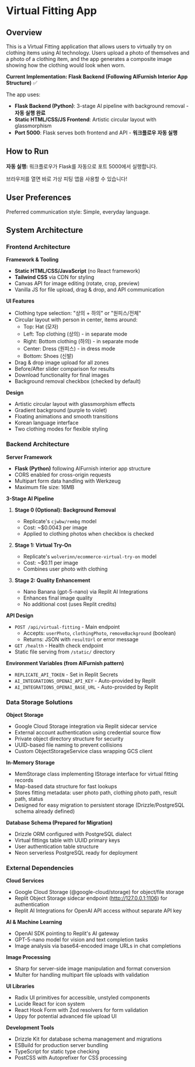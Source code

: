 # Virtual Fitting App

## Overview

This is a Virtual Fitting application that allows users to virtually try on clothing items using AI technology. Users upload a photo of themselves and a photo of a clothing item, and the app generates a composite image showing how the clothing would look when worn. 

**Current Implementation: Flask Backend (Following AIFurnish Interior App Structure)** ✅

The app uses:
- **Flask Backend (Python)**: 3-stage AI pipeline with background removal - **자동 실행 완료**
- **Static HTML/CSS/JS Frontend**: Artistic circular layout with glassmorphism
- **Port 5000**: Flask serves both frontend and API - **워크플로우 자동 실행**

## How to Run

**자동 실행:** 워크플로우가 Flask를 자동으로 포트 5000에서 실행합니다.

브라우저를 열면 바로 가상 피팅 앱을 사용할 수 있습니다!

## User Preferences

Preferred communication style: Simple, everyday language.

## System Architecture

### Frontend Architecture

**Framework & Tooling**
- **Static HTML/CSS/JavaScript** (no React framework)
- **Tailwind CSS** via CDN for styling
- Canvas API for image editing (rotate, crop, preview)
- Vanilla JS for file upload, drag & drop, and API communication

**UI Features**
- Clothing type selection: "상의 + 하의" or "원피스/전체"
- Circular layout with person in center, items around:
  - Top: Hat (모자)
  - Left: Top clothing (상의) - in separate mode
  - Right: Bottom clothing (하의) - in separate mode  
  - Center: Dress (원피스) - in dress mode
  - Bottom: Shoes (신발)
- Drag & drop image upload for all zones
- Before/After slider comparison for results
- Download functionality for final images
- Background removal checkbox (checked by default)

**Design**
- Artistic circular layout with glassmorphism effects
- Gradient background (purple to violet)
- Floating animations and smooth transitions
- Korean language interface
- Two clothing modes for flexible styling

### Backend Architecture

**Server Framework**
- **Flask (Python)** following AIFurnish interior app structure
- CORS enabled for cross-origin requests
- Multipart form data handling with Werkzeug
- Maximum file size: 16MB

**3-Stage AI Pipeline**
1. **Stage 0 (Optional): Background Removal**
   - Replicate's `cjwbw/rembg` model
   - Cost: ~$0.0043 per image
   - Applied to clothing photos when checkbox is checked
   
2. **Stage 1: Virtual Try-On**
   - Replicate's `wolverinn/ecommerce-virtual-try-on` model
   - Cost: ~$0.11 per image
   - Combines user photo with clothing
   
3. **Stage 2: Quality Enhancement**
   - Nano Banana (gpt-5-nano) via Replit AI Integrations
   - Enhances final image quality
   - No additional cost (uses Replit credits)

**API Design**
- `POST /api/virtual-fitting` - Main endpoint
  - Accepts: `userPhoto`, `clothingPhoto`, `removeBackground` (boolean)
  - Returns: JSON with `resultUrl` or error message
- `GET /health` - Health check endpoint
- Static file serving from `/static/` directory

**Environment Variables (from AIFurnish pattern)**
- `REPLICATE_API_TOKEN` - Set in Replit Secrets
- `AI_INTEGRATIONS_OPENAI_API_KEY` - Auto-provided by Replit
- `AI_INTEGRATIONS_OPENAI_BASE_URL` - Auto-provided by Replit

### Data Storage Solutions

**Object Storage**
- Google Cloud Storage integration via Replit sidecar service
- External account authentication using credential source flow
- Private object directory structure for security
- UUID-based file naming to prevent collisions
- Custom ObjectStorageService class wrapping GCS client

**In-Memory Storage**
- MemStorage class implementing IStorage interface for virtual fitting records
- Map-based data structure for fast lookups
- Stores fitting metadata: user photo path, clothing photo path, result path, status
- Designed for easy migration to persistent storage (Drizzle/PostgreSQL schema already defined)

**Database Schema (Prepared for Migration)**
- Drizzle ORM configured with PostgreSQL dialect
- Virtual fittings table with UUID primary keys
- User authentication table structure
- Neon serverless PostgreSQL ready for deployment

### External Dependencies

**Cloud Services**
- Google Cloud Storage (@google-cloud/storage) for object/file storage
- Replit Object Storage sidecar endpoint (http://127.0.0.1:1106) for authentication
- Replit AI Integrations for OpenAI API access without separate API key

**AI & Machine Learning**
- OpenAI SDK pointing to Replit's AI gateway
- GPT-5-nano model for vision and text completion tasks
- Image analysis via base64-encoded image URLs in chat completions

**Image Processing**
- Sharp for server-side image manipulation and format conversion
- Multer for handling multipart file uploads with validation

**UI Libraries**
- Radix UI primitives for accessible, unstyled components
- Lucide React for icon system
- React Hook Form with Zod resolvers for form validation
- Uppy for potential advanced file upload UI

**Development Tools**
- Drizzle Kit for database schema management and migrations
- ESBuild for production server bundling
- TypeScript for static type checking
- PostCSS with Autoprefixer for CSS processing